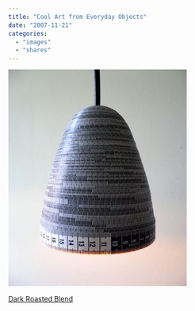 ```yaml
---
title: "Cool Art from Everyday Objects"
date: "2007-11-21"
categories: 
  - "images"
  - "shares"
---
```


![](images/4wnP83SaF21ctsiuwQoMhDBl_400.jpg)

[Dark Roasted Blend](http://www.darkroastedblend.com/2007/11/cool-art-from-everyday-objects.html)
